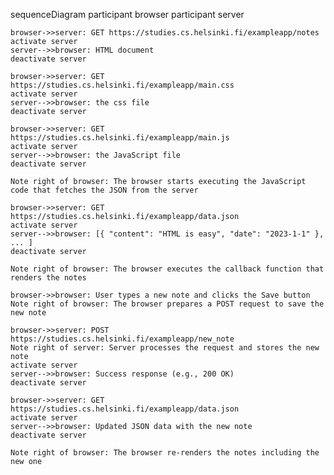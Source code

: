 sequenceDiagram
    participant browser
    participant server

    browser->>server: GET https://studies.cs.helsinki.fi/exampleapp/notes
    activate server
    server-->>browser: HTML document
    deactivate server 

    browser->>server: GET https://studies.cs.helsinki.fi/exampleapp/main.css
    activate server
    server-->>browser: the css file
    deactivate server

    browser->>server: GET https://studies.cs.helsinki.fi/exampleapp/main.js
    activate server
    server-->>browser: the JavaScript file
    deactivate server

    Note right of browser: The browser starts executing the JavaScript code that fetches the JSON from the server

    browser->>server: GET https://studies.cs.helsinki.fi/exampleapp/data.json
    activate server
    server-->>browser: [{ "content": "HTML is easy", "date": "2023-1-1" }, ... ]
    deactivate server

    Note right of browser: The browser executes the callback function that renders the notes

    browser->>browser: User types a new note and clicks the Save button
    Note right of browser: The browser prepares a POST request to save the new note

    browser->>server: POST https://studies.cs.helsinki.fi/exampleapp/new_note
    Note right of server: Server processes the request and stores the new note
    activate server
    server-->>browser: Success response (e.g., 200 OK)
    deactivate server

    browser->>server: GET https://studies.cs.helsinki.fi/exampleapp/data.json
    activate server
    server-->>browser: Updated JSON data with the new note
    deactivate server

    Note right of browser: The browser re-renders the notes including the new one
    
